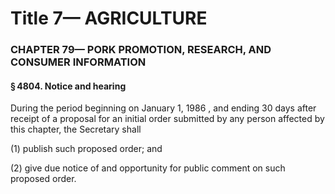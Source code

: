 
# Title 7— AGRICULTURE
### CHAPTER 79— PORK PROMOTION, RESEARCH, AND CONSUMER INFORMATION
#### § 4804. Notice and hearing

During the period beginning on January 1, 1986 , and ending 30 days after receipt of a proposal for an initial order submitted by any person affected by this chapter, the Secretary shall

(1) publish such proposed order; and

(2) give due notice of and opportunity for public comment on such proposed order.

